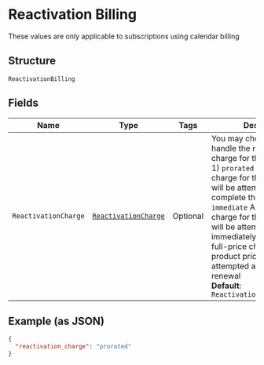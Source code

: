 
# Reactivation Billing

These values are only applicable to subscriptions using calendar billing

## Structure

`ReactivationBilling`

## Fields

| Name | Type | Tags | Description | Getter | Setter |
|  --- | --- | --- | --- | --- | --- |
| `ReactivationCharge` | [`ReactivationCharge`](../../doc/models/reactivation-charge.md) | Optional | You may choose how to handle the reactivation charge for that subscription: 1) `prorated` A prorated charge for the product price will be attempted for to complete the period 2) `immediate` A full-price charge for the product price will be attempted immediately 3) `delayed` A full-price charge for the product price will be attempted at the next renewal<br>**Default**: `ReactivationCharge.PRORATED` | ReactivationCharge getReactivationCharge() | setReactivationCharge(ReactivationCharge reactivationCharge) |

## Example (as JSON)

```json
{
  "reactivation_charge": "prorated"
}
```


